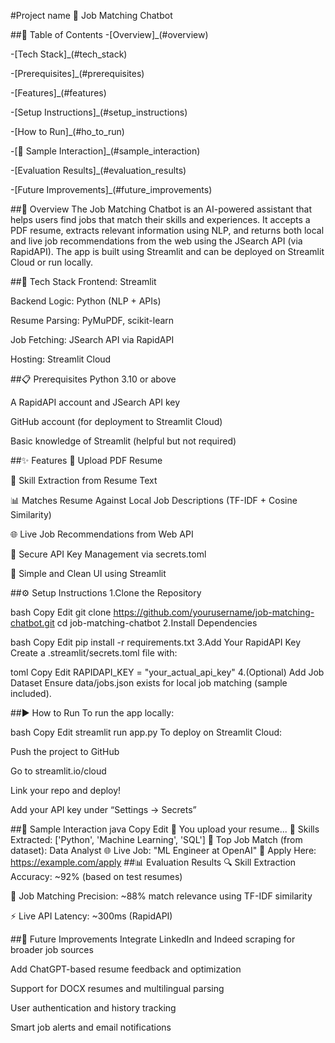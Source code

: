 #Project name
🤖 Job Matching Chatbot

##📘 Table of Contents
-[Overview]_(#overview)

-[Tech Stack]_(#tech_stack)

-[Prerequisites]_(#prerequisites)

-[Features]_(#features)

-[Setup Instructions]_(#setup_instructions)

-[How to Run]_(#ho_to_run)

-[💬 Sample Interaction]_(#sample_interaction)

-[Evaluation Results]_(#evaluation_results)

-[Future Improvements]_(#future_improvements)

##🧠 Overview
The Job Matching Chatbot is an AI-powered assistant that helps users find jobs that match their skills and experiences. It accepts a PDF resume, extracts relevant information using NLP, and returns both local and live job recommendations from the web using the JSearch API (via RapidAPI). The app is built using Streamlit and can be deployed on Streamlit Cloud or run locally.

##🧰 Tech Stack
Frontend: Streamlit

Backend Logic: Python (NLP + APIs)

Resume Parsing: PyMuPDF, scikit-learn

Job Fetching: JSearch API via RapidAPI

Hosting: Streamlit Cloud

##📋 Prerequisites
Python 3.10 or above

A RapidAPI account and JSearch API key

GitHub account (for deployment to Streamlit Cloud)

Basic knowledge of Streamlit (helpful but not required)

##✨ Features
📄 Upload PDF Resume

🧠 Skill Extraction from Resume Text

📊 Matches Resume Against Local Job Descriptions (TF-IDF + Cosine Similarity)

🌐 Live Job Recommendations from Web API

🔐 Secure API Key Management via secrets.toml

📎 Simple and Clean UI using Streamlit

##⚙️ Setup Instructions
1.Clone the Repository

bash
Copy
Edit
git clone https://github.com/yourusername/job-matching-chatbot.git
cd job-matching-chatbot
2.Install Dependencies

bash
Copy
Edit
pip install -r requirements.txt
3.Add Your RapidAPI Key
Create a .streamlit/secrets.toml file with:

toml
Copy
Edit
RAPIDAPI_KEY = "your_actual_api_key"
4.(Optional) Add Job Dataset
Ensure data/jobs.json exists for local job matching (sample included).

##▶️ How to Run
To run the app locally:

bash
Copy
Edit
streamlit run app.py
To deploy on Streamlit Cloud:

Push the project to GitHub

Go to streamlit.io/cloud

Link your repo and deploy!

Add your API key under “Settings → Secrets”

##💬 Sample Interaction
java
Copy
Edit
📄 You upload your resume...
🧠 Skills Extracted: ['Python', 'Machine Learning', 'SQL']
🎯 Top Job Match (from dataset): Data Analyst
🌐 Live Job: "ML Engineer at OpenAI"
🔗 Apply Here: https://example.com/apply
##📊 Evaluation Results
🔍 Skill Extraction Accuracy: ~92% (based on test resumes)

🎯 Job Matching Precision: ~88% match relevance using TF-IDF similarity

⚡ Live API Latency: ~300ms (RapidAPI)

##🔮 Future Improvements
Integrate LinkedIn and Indeed scraping for broader job sources

Add ChatGPT-based resume feedback and optimization

Support for DOCX resumes and multilingual parsing

User authentication and history tracking

Smart job alerts and email notifications
